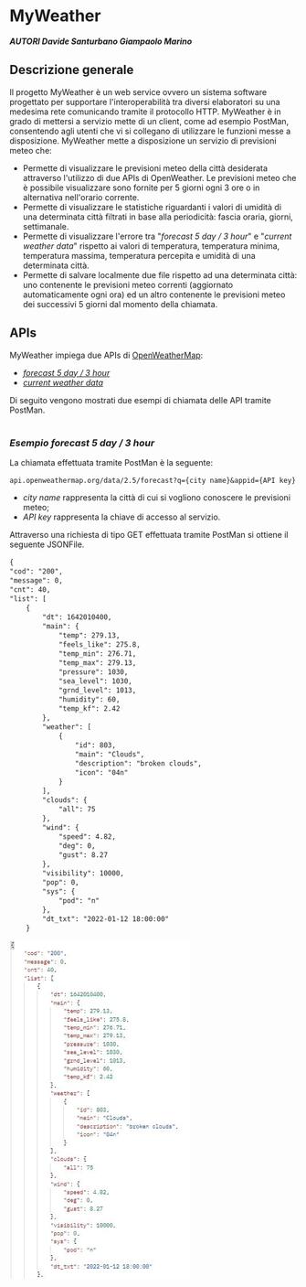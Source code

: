 ﻿# MyWeather
***AUTORI
Davide Santurbano
Giampaolo Marino***

## Descrizione generale
Il progetto MyWeather è un web service ovvero un sistema software progettato per supportare l'interoperabilità tra diversi elaboratori su una medesima rete comunicando tramite il protocollo HTTP. MyWeather è in grado di mettersi a servizio mette di un client, come ad esempio PostMan, consentendo agli utenti che vi si collegano di utilizzare le funzioni messe a disposizione.
MyWeather mette a disposizione un servizio di previsioni meteo che:

 - Permette di visualizzare le previsioni meteo della città desiderata attraverso l'utilizzo di due APIs di OpenWeather. Le previsioni meteo che è possibile visualizzare sono fornite per 5 giorni ogni 3 ore o in alternativa nell'orario corrente.
 - Permette di visualizzare le statistiche riguardanti i valori di umidità di una determinata città filtrati in base alla periodicità: fascia oraria, giorni, settimanale.
 -  Permette di visualizzare l'errore tra "*forecast 5 day / 3 hour*" e "*current weather data*" rispetto ai valori di temperatura, temperatura minima, temperatura massima, temperatura percepita e umidità di una determinata città.
 - Permette di salvare localmente due file rispetto ad una determinata città: uno contenente le previsioni meteo correnti (aggiornato automaticamente ogni ora) ed un altro contenente le previsioni meteo dei successivi 5 giorni dal momento della chiamata.
 
## APIs
MyWeather impiega due APIs di [OpenWeatherMap](https://openweathermap.org/api): 
 - [*forecast 5 day / 3 hour*](https://openweathermap.org/forecast5)
 - [*current weather data*](https://openweathermap.org/current)
 
Di seguito vengono mostrati due esempi di chiamata delle API tramite PostMan.
#
### *Esempio forecast 5 day / 3 hour*
La chiamata effettuata tramite PostMan è la seguente:

    api.openweathermap.org/data/2.5/forecast?q={city name}&appid={API key}

 - *city name* rappresenta la città di cui si vogliono conoscere le previsioni meteo;
 - *API key* rappresenta la chiave di accesso al servizio.

Attraverso una richiesta di tipo GET effettuata tramite PostMan si ottiene il seguente JSONFile.

    {
    "cod": "200",
    "message": 0,
    "cnt": 40,
    "list": [
        {
            "dt": 1642010400,
            "main": {
                "temp": 279.13,
                "feels_like": 275.8,
                "temp_min": 276.71,
                "temp_max": 279.13,
                "pressure": 1030,
                "sea_level": 1030,
                "grnd_level": 1013,
                "humidity": 60,
                "temp_kf": 2.42
            },
            "weather": [
                {
                    "id": 803,
                    "main": "Clouds",
                    "description": "broken clouds",
                    "icon": "04n"
                }
            ],
            "clouds": {
                "all": 75
            },
            "wind": {
                "speed": 4.82,
                "deg": 0,
                "gust": 8.27
            },
            "visibility": 10000,
            "pop": 0,
            "sys": {
                "pod": "n"
            },
            "dt_txt": "2022-01-12 18:00:00"
        }
![immagine](https://github.com/giamp109/Progetto-OOP-Marino-Santurbano/blob/main/postman.JPG)
